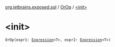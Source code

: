 [org.jetbrains.exposed.sql](../index.md) / [OrOp](index.md) / [&lt;init&gt;](.)

# &lt;init&gt;

`OrOp(expr1: `[`Expression`](../-expression/index.md)`<T>, expr2: `[`Expression`](../-expression/index.md)`<T>)`